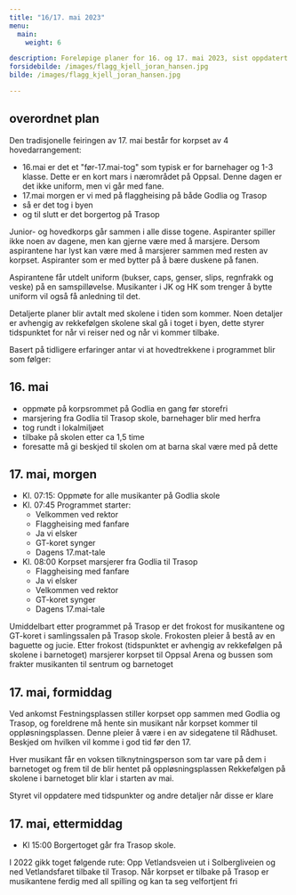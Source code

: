 ```yaml
---
title: "16/17. mai 2023"
menu:
  main:
    weight: 6

description: Foreløpige planer for 16. og 17. mai 2023, sist oppdatert 16. mars 2023 (Takk til Kjell Jøran Hansen for lån av bilde)
forsidebilde: /images/flagg_kjell_joran_hansen.jpg
bilde: /images/flagg_kjell_joran_hansen.jpg

---
```


## overordnet plan

Den tradisjonelle feiringen av 17. mai består for korpset av 4 hovedarrangement:

* 16.mai er det et "før-17.mai-tog" som typisk er for barnehager og 1-3 klasse. Dette er en kort mars i nærområdet på Oppsal. Denne dagen er det ikke uniform, men vi går med fane.
* 17.mai morgen er vi med på flaggheising på både Godlia og Trasop
* så er det tog i byen
* og til slutt er det borgertog på Trasop

Junior- og hovedkorps går sammen i alle disse togene. Aspiranter spiller ikke noen av dagene, men kan gjerne være med å marsjere. Dersom aspirantene har lyst kan være med å marsjerer sammen med resten av korpset. Aspiranter som er med bytter på å bære duskene på fanen.

Aspirantene får utdelt uniform (bukser, caps, genser, slips, regnfrakk og veske) på en samspilløvelse. Musikanter i JK og HK som trenger å bytte uniform vil også få anledning til det. 

Detaljerte planer blir avtalt med skolene i tiden som kommer. Noen detaljer er avhengig av rekkefølgen skolene skal gå i toget i byen, dette styrer tidspunktet for når vi reiser ned og når vi kommer tilbake. 

Basert på tidligere erfaringer antar vi at hovedtrekkene i programmet blir som følger:

## 16. mai

* oppmøte på korpsrommet på Godlia en gang før storefri
* marsjering fra Godlia til Trasop skole, barnehager blir med herfra
* tog rundt i lokalmiljøet
* tilbake på skolen etter ca 1,5 time
* foresatte må gi beskjed til skolen om at barna skal være med på dette

## 17. mai, morgen

* Kl. 07:15: Oppmøte for alle musikanter på Godlia skole
* Kl. 07:45 Programmet starter: 
  * Velkommen ved rektor
  * Flaggheising med fanfare
  * Ja vi elsker
  * GT-koret synger 
  * Dagens 17.mat-tale
* Kl. 08:00 Korpset marsjerer fra Godlia til Trasop
  * Flaggheising med fanfare
  * Ja vi elsker
  * Velkommen ved rektor
  * GT-koret synger
  * Dagens 17.mai-tale

Umiddelbart etter programmet på Trasop er det frokost for musikantene og GT-koret i samlingssalen på Trasop skole. Frokosten pleier å bestå av en baguette og jucie. 
Etter frokost (tidspunktet er avhengig av rekkefølgen på skolene i barnetoget) marsjerer korpset til Oppsal Arena og bussen som frakter musikanten til sentrum og barnetoget

## 17. mai, formiddag

Ved ankomst Festningsplassen stiller korpset opp sammen med Godlia og Trasop, og foreldrene må hente sin musikant når korpset kommer til oppløsningsplassen. Denne pleier å være i en av sidegatene til Rådhuset. Beskjed om hvilken vil komme i god tid før den 17.

Hver musikant får en voksen tilknytningsperson som tar vare på dem i barnetoget og frem til de blir hentet på oppløsningsplassen
Rekkefølgen på skolene i barnetoget blir klar i starten av mai. 

Styret vil oppdatere med tidspunkter og andre detaljer når disse er klare


## 17. mai, ettermiddag

* Kl 15:00 Borgertoget går fra Trasop skole.

I 2022 gikk toget følgende rute: Opp Vetlandsveien ut i Solbergliveien og ned Vetlandsfaret tilbake til Trasop. Når korpset er tilbake på Trasop er musikantene ferdig med all spilling og kan ta seg velfortjent fri
